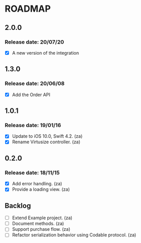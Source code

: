# ROADMAP

## 2.0.0

### Release date: 20/07/20

- [x] A new version of the integration

## 1.3.0

### Release date: 20/06/08

- [x] Add the Order API

## 1.0.1

### Release date: 19/01/16

- [x] Update to iOS 10.0, Swift 4.2. (za)
- [x] Rename Virtusize controller. (za)

## 0.2.0

### Release date: 18/11/15

- [x] Add error handling. (za)
- [x] Provide a loading view. (za)

## Backlog

- [ ] Extend Example project. (za)
- [ ] Document methods. (za)
- [ ] Support purchase flow. (za)
- [ ] Refactor serialization behavior using Codable protocol. (za)
